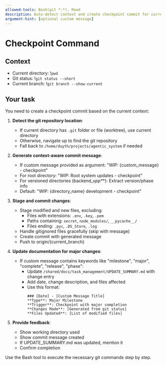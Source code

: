 ```yaml
---
allowed-tools: Bash(git *:*), Read
description: Auto-detect context and create checkpoint commit for current worktree/directory
argument-hint: [optional custom message]
---
```


# Checkpoint Command

## Context
- Current directory: !`pwd`
- Git status: !`git status --short`
- Current branch: !`git branch --show-current`

## Your task
You need to create a checkpoint commit based on the current context:

1. **Detect the git repository location**:
   - If current directory has `.git` folder or file (worktree), use current directory
   - Otherwise, navigate up to find the git repository
   - Fall back to `/home/duyth/projects/agentic_system` if needed

2. **Generate context-aware commit message**:
   - If custom message provided as argument: "WIP: {custom_message} - checkpoint"
   - For root directory: "WIP: Root system updates - checkpoint"
   - For versioned directories (backend_v*p*_p*_*): Extract version/phase info
   - Default: "WIP: {directory_name} development - checkpoint"

3. **Stage and commit changes**:
   - Stage modified and new files, excluding:
     - Files with extensions: `.env`, `.key`, `.pem`
     - Paths containing: `secret`, `node_modules/`, `__pycache__/`
     - Files ending: `.pyc`, `.DS_Store`, `.log`
   - Handle gitignored files gracefully (skip with message)
   - Create commit with generated message
   - Push to origin/{current_branch}

4. **Update documentation for major changes**:
   - If custom message contains keywords like "milestone", "major", "complete", "release", "phase":
     - Update `/shared/docs/task_management/UPDATE_SUMMARY.md` with change entry
     - Add date, change description, and files affected
     - Use this format:
       ```
       ### [Date] - [Custom Message Title]
       **Type**: Major Milestone  
       **Trigger**: Checkpoint with major completion
       **Changes Made**: [Generated from git status]
       **Files Updated**: [List of modified files]
       ```

5. **Provide feedback**:
   - Show working directory used
   - Show commit message created
   - If UPDATE_SUMMARY.md was updated, mention it
   - Confirm completion

Use the Bash tool to execute the necessary git commands step by step.
